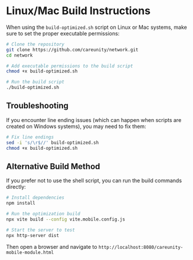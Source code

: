 # Linux/Mac Build Instructions

When using the `build-optimized.sh` script on Linux or Mac systems, make sure to set the proper executable permissions:

```bash
# Clone the repository
git clone https://github.com/careunity/network.git
cd network

# Add executable permissions to the build script
chmod +x build-optimized.sh

# Run the build script
./build-optimized.sh
```

## Troubleshooting

If you encounter line ending issues (which can happen when scripts are created on Windows systems), you may need to fix them:

```bash
# Fix line endings
sed -i 's/\r$//' build-optimized.sh
chmod +x build-optimized.sh
```

## Alternative Build Method

If you prefer not to use the shell script, you can run the build commands directly:

```bash
# Install dependencies
npm install

# Run the optimization build
npx vite build --config vite.mobile.config.js

# Start the server to test
npx http-server dist
```

Then open a browser and navigate to `http://localhost:8080/careunity-mobile-module.html`
